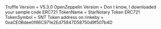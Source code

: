 Truffle Version = V5.3.0
OpenZeppelin Version = Don t know, I downloaded your sample code
ERC721 TokenName = StarNotary Token
ERC721 TokenSymbol = SNT
Token address on rinkeby = 0xaCE0Bdee0f66C971e2Ed75847D58750d9f507b4D